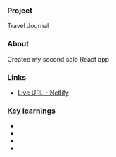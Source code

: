 ### Project
Travel Journal

### About
Created my second solo React app

### Links
- [Live URL - Netlify](..)

### Key learnings
-
- 
-
-